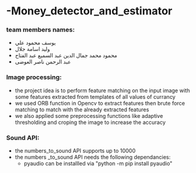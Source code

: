 # -Money_detector_and_estimator
### team members names:
- يوسف محمود علي
- وليد اسامة جلال
- محمود محمد جمال الدین عبد السمیع عبد الفتاح
- عبد الرحمن ناصر العوضى
### Image processing:
- the project idea is to perform feature matching on the input image with some features extracted from templates of all values of currancy
- we used ORB function in Opencv to extract features then brute force matching to match with the already extracted features 
- we also applied some preprocessing functions like adaptive thresholding and croping the image to increase the accuracy 
### Sound API:
- the numbers_to_sound API supports up to 10000
- the numbers _to_sound API needs the following dependancies:
    - pyaudio can be installled via "python -m pip install pyaudio"
    